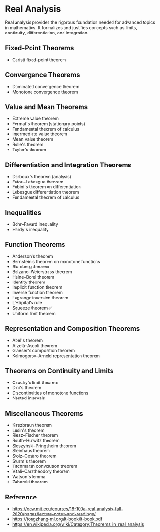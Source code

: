 # Real Analysis

Real analysis provides the rigorous foundation needed for advanced topics in mathematics. It formalizes and justifies concepts such as limits, continuity, differentiation, and integration.

## Fixed-Point Theorems
- Caristi fixed-point theorem

## Convergence Theorems
- Dominated convergence theorem
- Monotone convergence theorem

## Value and Mean Theorems
- Extreme value theorem
- Fermat's theorem (stationary points)
- Fundamental theorem of calculus
- Intermediate value theorem
- Mean value theorem
- Rolle's theorem
- Taylor's theorem

## Differentiation and Integration Theorems
- Darboux's theorem (analysis)
- Fatou–Lebesgue theorem
- Fubini's theorem on differentiation
- Lebesgue differentiation theorem
- Fundamental theorem of calculus

## Inequalities
- Bohr–Favard inequality
- Hardy's inequality

## Function Theorems
- Anderson's theorem
- Bernstein's theorem on monotone functions
- Blumberg theorem
- Bolzano–Weierstrass theorem
- Heine–Borel theorem
- Identity theorem
- Implicit function theorem
- Inverse function theorem
- Lagrange inversion theorem
- L'Hôpital's rule
- Squeeze theorem ✅
- Uniform limit theorem

## Representation and Composition Theorems
- Abel's theorem
- Arzelà–Ascoli theorem
- Glaeser's composition theorem
- Kolmogorov–Arnold representation theorem

## Theorems on Continuity and Limits
- Cauchy's limit theorem
- Dini's theorem
- Discontinuities of monotone functions
- Nested intervals

## Miscellaneous Theorems
- Kirszbraun theorem
- Lusin's theorem
- Riesz–Fischer theorem
- Routh–Hurwitz theorem
- Śleszyński–Pringsheim theorem
- Steinhaus theorem
- Stolz–Cesàro theorem
- Sturm's theorem
- Titchmarsh convolution theorem
- Vitali–Carathéodory theorem
- Watson's lemma
- Zahorski theorem

## Reference
- https://ocw.mit.edu/courses/18-100a-real-analysis-fall-2020/pages/lecture-notes-and-readings/
- https://tongzhang-ml.org/lt-book/lt-book.pdf
- https://en.wikipedia.org/wiki/Category:Theorems_in_real_analysis
